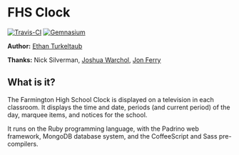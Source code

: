 # FHS Clock

[![Travis-CI](https://secure.travis-ci.org/eturk/fhsclock.png)](http://travis-ci.org/#!/eturk/fhsclock) [![Gemnasium](https://gemnasium.com/eturk/fhsclock.png)](https://gemnasium.com/eturk/fhsclock)

**Author:** [Ethan Turkeltaub](http://github.com/eturk)

**Thanks:** Nick Silverman, [Joshua Warchol](http://unwin.org/), [Jon Ferry](http://jonferry.com/)

## What is it?

The Farmington High School Clock is displayed on a television in each classroom. It displays the time and date, periods (and current period) of the day, marquee items, and notices for the school.

It runs on the Ruby programming language, with the Padrino web framework, MongoDB database system, and the CoffeeScript and Sass pre-compilers.
